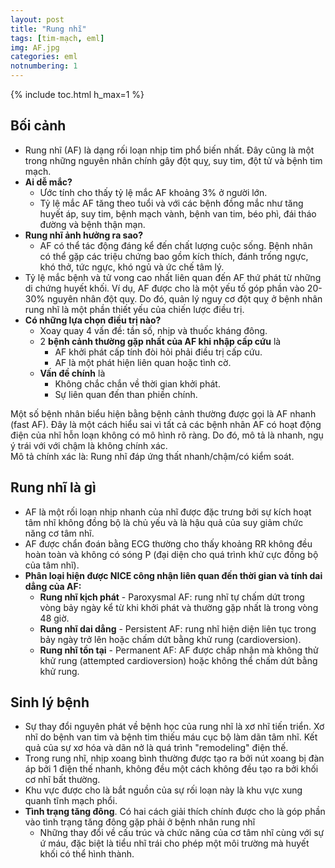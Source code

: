 ```yaml
---
layout: post
title: "Rung nhĩ"
tags: [tim-mạch, eml]
img: AF.jpg
categories: eml
notnumbering: 1
---
```


{% include toc.html h_max=1 %}

## Bối cảnh
- Rung nhĩ (AF) là dạng rối loạn nhịp tim phổ biến nhất. Đây cũng là một trong những nguyên nhân chính gây đột quỵ, suy tim, đột tử và bệnh tim mạch.
- **Ai dễ mắc?**
	- Ước tính cho thấy tỷ lệ mắc AF khoảng 3% ở người lớn.
	- Tỷ lệ mắc AF tăng theo tuổi và với các bệnh đồng mắc như tăng huyết áp, suy tim, bệnh mạch vành, bệnh van tim, béo phì, đái tháo đường và bệnh thận mạn.
- **Rung nhĩ ảnh hưởng ra sao?**
	- AF có thể tác động đáng kể đến chất lượng cuộc sống. Bệnh nhân có thể gặp các triệu chứng bao gồm kích thích, đánh trống ngực, khó thở, tức ngực, khó ngủ và ức chế tâm lý.
- Tỷ lệ mắc bệnh và tử vong cao nhất liên quan đến AF thứ phát từ những di chứng huyết khối. Ví dụ, AF được cho là một yếu tố góp phần vào 20-30% nguyên nhân đột quỵ. Do đó, quản lý nguy cơ đột quỵ ở bệnh nhân rung nhĩ là một phần thiết yếu của chiến lược điều trị.
- **Có những lựa chọn điều trị nào?**
	- Xoay quay 4 vấn đề: tần số, nhịp và thuốc kháng đông.
	- 2 **bệnh cảnh thường gặp nhất của AF khi nhập cấp cứu** là
		- AF khởi phát cấp tính đòi hỏi phải điều trị cấp cứu.
		- AF là một phát hiện liên quan hoặc tình cờ.
	- **Vấn đề chính** là
		- Không chắc chắn về thời gian khởi phát.
		- Sự liên quan đến than phiền chính.
<div class="alert alert-warning" role="alert">
  Một số bệnh nhân biểu hiện bằng bệnh cảnh thường được gọi là AF nhanh (fast AF). Đây là một cách hiểu sai vì tất cả các bệnh nhân AF có hoạt động điện của nhĩ hỗn loạn không có mô hình rõ ràng. Do đó, mô tả là nhanh, ngụ ý trái với với chậm là không chính xác.
</div>

<div class="alert alert-success" role="alert">
  Mô tả chính xác là: Rung nhĩ đáp ứng thất nhanh/chậm/có kiểm soát.
</div>


## Rung nhĩ là gì
- AF là một rối loạn nhịp nhanh của nhĩ được đặc trưng bởi sự kích hoạt tâm nhĩ không đồng bộ là chủ yếu và là hậu quả của suy giảm chức năng cơ tâm nhĩ.
- AF được chẩn đoán bằng ECG thường cho thấy khoảng RR không đều hoàn toàn và không có sóng P (đại diện cho quá trình khử cực đồng bộ của tâm nhĩ).
- **Phân loại hiện được NICE công nhận liên quan đến thời gian và tính dai dẳng của AF:**
	- **Rung nhĩ kịch phát** - Paroxysmal AF: rung nhĩ tự chấm dứt trong vòng bảy ngày kể từ khi khởi phát và thường gặp nhất là trong vòng 48 giờ.
	- **Rung nhĩ dai dẳng** - Persistent AF: rung nhĩ hiện diện liên tục trong bảy ngày trở lên hoặc chấm dứt bằng khử rung (cardioversion). 
	- **Rung nhĩ tồn tại** - Permanent AF: AF được chấp nhận mà không thử khử rung (attempted cardioversion) hoặc không thể chấm dứt bằng khử rung.

## Sinh lý bệnh 
- Sự thay đổi nguyên phát về bệnh học của rung nhĩ là xơ nhĩ tiến triển. Xơ nhĩ do bệnh van tim và bệnh tim thiếu máu cục bộ làm dãn tâm nhĩ. Kết quả của sự xơ hóa và dãn nở là quá trình "remodeling" điện thế.
- Trong rung nhĩ, nhịp xoang bình thường được tạo ra bởi nút xoang bị đàn áp bởi 1 điện thế nhanh, không đều một cách không đều tạo ra bởi khối cơ nhĩ bất thường.
- Khu vực được cho là bắt nguồn của sự rối loạn này là khu vực xung quanh tĩnh mạch phổi.
- **Tình trạng tăng đông**. Có hai cách giải thích chính được cho là góp phần vào tình trạng tăng đông gặp phải ở bệnh nhân rung nhĩ
	- Những thay đổi về cấu trúc và chức năng của cơ tâm nhĩ cùng với sự ứ máu, đặc biệt là tiểu nhĩ trái cho phép một môi trường mà huyết khối có thể hình thành.

	